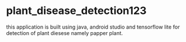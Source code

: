 # plant_disease_detection123

this application is built using java, android studio and tensorflow lite for detection of plant diesese namely papper plant.
